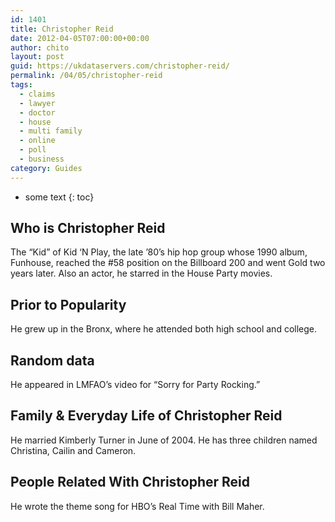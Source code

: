 ```yaml
---
id: 1401
title: Christopher Reid
date: 2012-04-05T07:00:00+00:00
author: chito
layout: post
guid: https://ukdataservers.com/christopher-reid/
permalink: /04/05/christopher-reid
tags:
  - claims
  - lawyer
  - doctor
  - house
  - multi family
  - online
  - poll
  - business
category: Guides
---
```


* some text
{: toc}


## Who is  Christopher Reid
                  
                  
                  
The &#8220;Kid&#8221; of Kid &#8216;N Play, the late &#8217;80&#8217;s hip hop group whose 1990 album, Funhouse, reached the #58 position on the Billboard 200 and went Gold two years later. Also an actor, he starred in the House Party movies.
                  
                
                
                
## Prior to Popularity 
                  
                  
                  
He grew up in the Bronx, where he attended both high school and college.
                  
                
                
                
## Random data 
                  
                  
                  
He appeared in LMFAO&#8217;s video for &#8220;Sorry for Party Rocking.&#8221;
                  
                
                
                
## Family & Everyday Life of Christopher Reid
                  
                  
                  
He married Kimberly Turner in June of 2004. He has three children named Christina, Cailin and Cameron.
                  
                
                
                
## People Related With  Christopher Reid
                  
                  
                  
He wrote the theme song for HBO&#8217;s Real Time with Bill Maher.
                  
                
              
            
          
          
          
    
    
  
